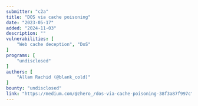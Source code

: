 ```yaml
---
submitter: "c2a"
title: "DOS via cache poisoning"
date: "2023-05-17"
added: "2024-11-03"
description: ""
vulnerabilities: [
    "Web cache deception", "DoS"
]
programs: [
    "undisclosed"
]
authors: [
    "Allam Rachid (@blank_cold)"
]
bounty: "undisclosed"
link: "https://medium.com/@zhero_/dos-via-cache-poisoning-38f3a87f997c"
---
```




